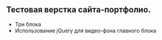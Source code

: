 ## Тестовая верстка сайта-портфолио.

- Три блока
- Использование jQuery для видео-фона главного блока
